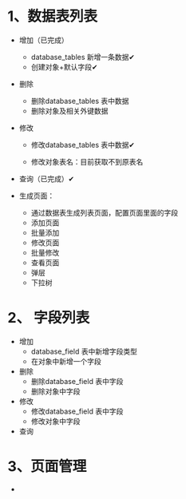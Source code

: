 
# 1、**数据表列表**

  + 增加（已完成）

    + database_tables 新增一条数据✔
    + 创建对象+默认字段✔
  + 删除

    + 删除database_tables 表中数据
    + 删除对象及相关外键数据
  + 修改

    + 修改database_tables 表中数据✔

    + 修改对象表名：目前获取不到原表名
  + 查询（已完成）✔
  + 生成页面：
    + 通过数据表生成列表页面，配置页面里面的字段
    + 添加页面
    + 批量添加
    + 修改页面
    + 批量修改
    + 查看页面
    + 弹层
    + 下拉树

# 2、 **字段列表**
  + 增加
    + database_field 表中新增字段类型
    + 在对象中新增一个字段
  + 删除
    + 删除database_field 表中字段
    + 删除对象中字段
  + 修改
    + 修改database_field 表中字段
    + 修改对象中字段
  + 查询

# 3、页面管理

+ 
